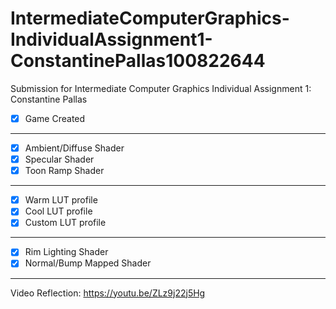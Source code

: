 # IntermediateComputerGraphics-IndividualAssignment1-ConstantinePallas100822644
Submission for Intermediate Computer Graphics Individual Assignment 1: Constantine Pallas

- [x] Game Created
______________________________________________
- [x] Ambient/Diffuse Shader
- [x] Specular Shader
- [x] Toon Ramp Shader
______________________________________________
- [x] Warm LUT profile
- [x] Cool LUT profile
- [x] Custom LUT profile
______________________________________________
- [x] Rim Lighting Shader
- [x] Normal/Bump Mapped Shader
______________________________________________

Video Reflection:
https://youtu.be/ZLz9j22j5Hg
